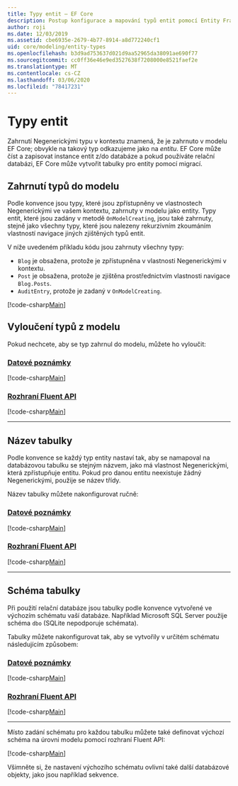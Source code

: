 ```yaml
---
title: Typy entit – EF Core
description: Postup konfigurace a mapování typů entit pomocí Entity Framework Core
author: roji
ms.date: 12/03/2019
ms.assetid: cbe6935e-2679-4b77-8914-a8d772240cf1
uid: core/modeling/entity-types
ms.openlocfilehash: b3d9ad753637d021d9aa52965da38091ae690f77
ms.sourcegitcommit: cc0ff36e46e9ed3527638f7208000e8521faef2e
ms.translationtype: MT
ms.contentlocale: cs-CZ
ms.lasthandoff: 03/06/2020
ms.locfileid: "78417231"
---
```

# <a name="entity-types"></a>Typy entit

Zahrnutí Negenerickými typu v kontextu znamená, že je zahrnuto v modelu EF Core; obvykle na takový typ odkazujeme jako na *entitu*. EF Core může číst a zapisovat instance entit z/do databáze a pokud používáte relační databázi, EF Core může vytvořit tabulky pro entity pomocí migrací.

## <a name="including-types-in-the-model"></a>Zahrnutí typů do modelu

Podle konvence jsou typy, které jsou zpřístupněny ve vlastnostech Negenerickými ve vašem kontextu, zahrnuty v modelu jako entity. Typy entit, které jsou zadány v metodě `OnModelCreating`, jsou také zahrnuty, stejně jako všechny typy, které jsou nalezeny rekurzivním zkoumáním vlastností navigace jiných zjištěných typů entit.

V níže uvedeném příkladu kódu jsou zahrnuty všechny typy:

* `Blog` je obsažena, protože je zpřístupněna v vlastnosti Negenerickými v kontextu.
* `Post` je obsažena, protože je zjištěna prostřednictvím vlastnosti navigace `Blog.Posts`.
* `AuditEntry`, protože je zadaný v `OnModelCreating`.

[!code-csharp[Main](../../../samples/core/Modeling/Conventions/EntityTypes.cs?name=EntityTypes&highlight=3,7,16)]

## <a name="excluding-types-from-the-model"></a>Vyloučení typů z modelu

Pokud nechcete, aby se typ zahrnul do modelu, můžete ho vyloučit:

### <a name="data-annotations"></a>[Datové poznámky](#tab/data-annotations)

[!code-csharp[Main](../../../samples/core/Modeling/DataAnnotations/IgnoreType.cs?name=IgnoreType&highlight=1)]

### <a name="fluent-api"></a>[Rozhraní Fluent API](#tab/fluent-api)

[!code-csharp[Main](../../../samples/core/Modeling/FluentAPI/IgnoreType.cs?name=IgnoreType&highlight=3)]

***

## <a name="table-name"></a>Název tabulky

Podle konvence se každý typ entity nastaví tak, aby se namapoval na databázovou tabulku se stejným názvem, jako má vlastnost Negenerickými, která zpřístupňuje entitu. Pokud pro danou entitu neexistuje žádný Negenerickými, použije se název třídy.

Název tabulky můžete nakonfigurovat ručně:

### <a name="data-annotations"></a>[Datové poznámky](#tab/data-annotations)

[!code-csharp[Main](../../../samples/core/Modeling/DataAnnotations/TableName.cs?Name=TableName&highlight=1)]

### <a name="fluent-api"></a>[Rozhraní Fluent API](#tab/fluent-api)

[!code-csharp[Main](../../../samples/core/Modeling/FluentAPI/TableName.cs?Name=TableName&highlight=3-4)]

***

## <a name="table-schema"></a>Schéma tabulky

Při použití relační databáze jsou tabulky podle konvence vytvořené ve výchozím schématu vaší databáze. Například Microsoft SQL Server použije schéma `dbo` (SQLite nepodporuje schémata).

Tabulky můžete nakonfigurovat tak, aby se vytvořily v určitém schématu následujícím způsobem:

### <a name="data-annotations"></a>[Datové poznámky](#tab/data-annotations)

[!code-csharp[Main](../../../samples/core/Modeling/DataAnnotations/TableNameAndSchema.cs?name=TableNameAndSchema&highlight=1)]

### <a name="fluent-api"></a>[Rozhraní Fluent API](#tab/fluent-api)

[!code-csharp[Main](../../../samples/core/Modeling/FluentAPI/TableNameAndSchema.cs?name=TableNameAndSchema&highlight=3-4)]

***

Místo zadání schématu pro každou tabulku můžete také definovat výchozí schéma na úrovni modelu pomocí rozhraní Fluent API:

[!code-csharp[Main](../../../samples/core/Modeling/FluentAPI/DefaultSchema.cs?name=DefaultSchema&highlight=3)]

Všimněte si, že nastavení výchozího schématu ovlivní také další databázové objekty, jako jsou například sekvence.
